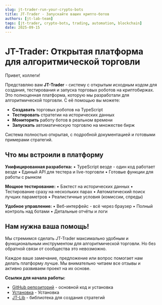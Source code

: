 ```yaml
---
slug: jt-trader-run-your-crypto-bots
title: JT-Trader - Запускайте ваших крипто-ботов
authors: [jt-lab-team]
tags: [jt-trader, crypto-bots, trading, automation, blockchain]
date: 2025-09-15
---
```


# JT-Trader: Открытая платформа для алгоритмической торговли

Привет, коллеги!

Представляю вам **JT-Trader** - систему с открытым исходным кодом для создания, тестирования и запуска торговых роботов на криптобиржах. Это полноценная платформа, которую мы разработали для алгоритмической торговли. С её помощью вы можете:
- **Создавать** торговых роботов на TypeScript
- **Тестировать** стратегии на исторических данных
- **Мониторить** работу ботов в реальном времени
- **Запускать** автоматическую торговлю на множестве бирж

Система полностью открытая, с подробной документацией и готовыми примерами стратегий.

## Что мы встроили в платформу

**Унифицированная разработка:**
• TypeScript везде - один код работает везде
• Единый API для тестера и live-торговли
• Готовые функции для работы с рынком

**Мощное тестирование:**
• Бэктест на исторических данных
• Тестирование сразу на нескольких парах
• Автоматический поиск лучших параметров
• Реалистичные условия (комиссии, спреды)

**Удобное управление:**
• Веб-интерфейс - всё через браузер
• Полный контроль над ботами
• Детальные отчёты и логи


## Нам нужна ваша помощь!

Мы стремимся сделать JT-Trader максимально удобным и функциональным инструментом для алгоритмической торговли. Но без обратной связи от сообщества это невозможно.

Каждое ваше замечание, предложение или вопрос помогает нам делать платформу лучше. Мы внимательно читаем все отзывы и активно развиваем проект на их основе.

**Ссылки для начала работы:**
- [GitHub репозиторий](https://github.com/jt-lab-com/jt-trader) - основной код и установка
- [Установка](https://github.com/jt-lab-com/jt-trader#-installation) - Установка
- [JT-Lib](https://github.com/jt-lab-com/jt-lib) - библиотека для создания стратегий


